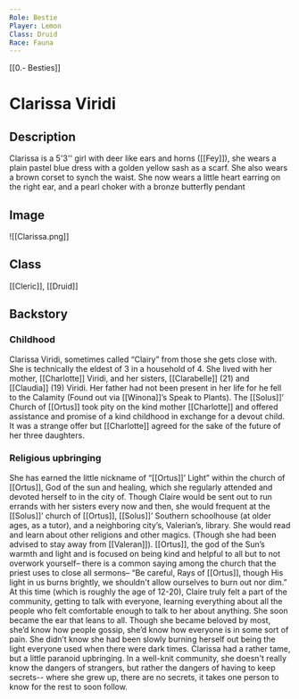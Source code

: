 ```yaml
---
Role: Bestie
Player: Lemon
Class: Druid
Race: Fauna
---
```

[[0.- Besties]]
# Clarissa Viridi
## Description
Clarissa is a 5'3'' girl with deer like ears and horns ([[Fey]]), she wears a plain pastel blue dress with a golden yellow sash as a scarf. She also wears a brown corset to synch the waist. She now wears a little heart earring on the right ear, and a pearl choker with a bronze butterfly pendant
## Image
![[Clarissa.png]]
## Class
[[Cleric]], [[Druid]]
## Backstory
### Childhood
Clarissa Viridi, sometimes called “Clairy” from those she gets close with. She is technically the eldest of 3 in a household of 4. She lived with her mother, [[Charlotte]] Viridi, and her sisters, [[Clarabelle]] (21) and [[Claudia]] (19) Viridi. Her father had not been present in her life for he fell to the Calamity (Found out via [[Winona]]’s Speak to Plants). The [[Solus]]’ Church of [[Ortus]] took pity on the kind mother [[Charlotte]] and offered assistance and promise of a kind childhood in exchange for a devout child. It was a strange offer but [[Charlotte]] agreed for the sake of the future of her three daughters.

### Religious upbringing
She has earned the little nickname of “[[Ortus]]’ Light” within the church of [[Ortus]], God of the sun and healing, which she regularly attended and devoted herself to in the city of. Though Claire would be sent out to run errands with her sisters every now and then, she would frequent at the [[Solus]]’ church of [[Ortus]], [[Solus]]’ Southern schoolhouse (at older ages, as a tutor), and a neighboring city’s, Valerian’s, library. She would read and learn about other religions and other magics. (Though she had been advised to stay away from [[Valeran]]). [[Ortus]], the god of the Sun’s warmth and light and is focused on being kind and helpful to all but to not overwork yourself– there is a common saying among the church that the priest uses to close all sermons– “Be careful, Rays of [[Ortus]], though His light in us burns brightly, we shouldn't allow ourselves to burn out nor dim.” At this time (which is roughly the age of 12-20), Claire truly felt a part of the community, getting to talk with everyone, learning everything about all the people who felt comfortable enough to talk to her about anything. She soon became the ear that leans to all. Though she became beloved by most, she’d know how people gossip, she’d know how everyone is in some sort of pain. She didn’t know she had been slowly burning herself out being the light everyone used when there were dark times. Clarissa had a rather tame, but a little paranoid upbringing. In a well-knit community, she doesn't really know the dangers of strangers, but rather the dangers of having to keep secrets-- where she grew up, there are no secrets, it takes one person to know for the rest to soon follow.

